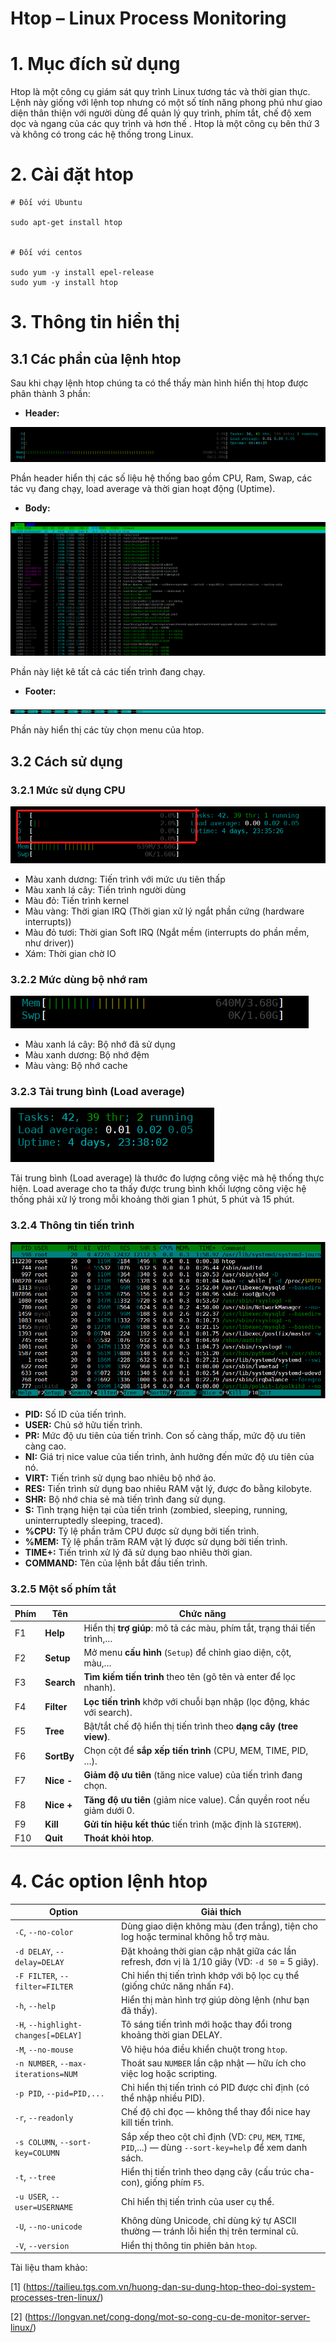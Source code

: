 # Htop – Linux Process Monitoring
# 1. Mục đích sử dụng
Htop là một công cụ giám sát quy trình Linux tương tác và thời gian thực. Lệnh này giống với lệnh top nhưng có một số tính năng phong phú như giao diện thân thiện với người dùng để quản lý quy trình, phím tắt, chế độ xem dọc và ngang của các quy trình và hơn thế . Htop là một công cụ bên thứ 3 và không có trong các hệ thống trong Linux.
# 2. Cài đặt htop
```
# Đối với Ubuntu

sudo apt-get install htop


# Đối với centos

sudo yum -y install epel-release
sudo yum -y install htop
```
# 3. Thông tin hiển thị
## 3.1 Các phần của lệnh htop
Sau khi chạy lệnh htop chúng ta có thể thấy màn hình hiển thị htop được phân thành 3 phần:
- **Header:**

![](../imgs/16.png)

Phần header hiển thị các số liệu hệ thống bao gồm CPU, Ram, Swap, các tác vụ đang chạy, load average và thời gian hoạt động (Uptime).

- **Body:**

![](../imgs/17.png)

Phần này liệt kê tất cả các tiến trình đang chạy.

- **Footer:**

![](../imgs/18.png)

Phần này hiển thị các tùy chọn menu của htop.
## 3.2 Cách sử dụng 
### 3.2.1 Mức sử dụng CPU
![](../imgs/19.png)

- Màu xanh dương: Tiến trình với mức ưu tiên thấp
- Màu xanh lá cây: Tiến trình người dùng
- Màu đỏ: Tiến trình kernel
- Màu vàng: Thời gian IRQ (Thời gian xử lý ngắt phần cứng (hardware interrupts))
- Màu đỏ tươi: Thời gian Soft IRQ (Ngắt mềm (interrupts do phần mềm, như driver))
- Xám: Thời gian chờ IO

### 3.2.2 Mức dùng bộ nhớ ram
![](../imgs/20.png)

- Màu xanh lá cây: Bộ nhớ đã sử dụng
- Màu xanh dương: Bộ nhớ đệm
- Màu vàng: Bộ nhớ cache

### 3.2.3 Tải trung bình (Load average)

![](../imgs/21.png)

Tải trung bình (Load average) là thước đo lượng công việc mà hệ thống thực hiện. Load average cho ta thấy được trung bình khối lượng công việc hệ thống phải xử lý trong mỗi khoảng thời gian 1 phút, 5 phút và 15 phút. 

### 3.2.4 Thông tin tiến trình

![](../imgs/22.png)

- **PID:** Số ID của tiến trình.
- **USER:** Chủ sở hữu tiến trình.
- **PR:** Mức độ ưu tiên của tiến trình. Con số càng thấp, mức độ ưu tiên càng cao.
- **NI:** Giá trị nice value của tiến trình, ảnh hưởng đến mức độ ưu tiên của nó.
- **VIRT:** Tiến trình sử dụng bao nhiêu bộ nhớ ảo.
- **RES:** Tiến trình sử dụng bao nhiêu RAM vật lý, được đo bằng kilobyte.
- **SHR:** Bộ nhớ chia sẻ mà tiến trình đang sử dụng.
- **S:** Tình trạng hiện tại của tiến trình (zombied, sleeping, running, uninterruptedly sleeping, traced).
- **%CPU:** Tỷ lệ phần trăm CPU được sử dụng bởi tiến trình.
- **%MEM:** Tỷ lệ phần trăm RAM vật lý được sử dụng bởi tiến trình.
- **TIME+:** Tiến trình xử lý đã sử dụng bao nhiêu thời gian.
- **COMMAND:** Tên của lệnh bắt đầu tiến trình.

### 3.2.5 Một số phím tắt
| Phím | Tên         | Chức năng                                                                 |
|------|--------------|--------------------------------------------------------------------------|
| F1   | **Help**     | Hiển thị **trợ giúp**: mô tả các màu, phím tắt, trạng thái tiến trình,…  |
| F2   | **Setup**    | Mở menu **cấu hình** (`Setup`) để chỉnh giao diện, cột, màu,…           |
| F3   | **Search**   | **Tìm kiếm tiến trình** theo tên (gõ tên và enter để lọc nhanh).         |
| F4   | **Filter**   | **Lọc tiến trình** khớp với chuỗi bạn nhập (lọc động, khác với search). |
| F5   | **Tree**     | Bật/tắt chế độ hiển thị tiến trình theo **dạng cây (tree view)**.        |
| F6   | **SortBy**   | Chọn cột để **sắp xếp tiến trình** (CPU, MEM, TIME, PID, …).            |
| F7   | **Nice -**   | **Giảm độ ưu tiên** (tăng nice value) của tiến trình đang chọn.         |
| F8   | **Nice +**   | **Tăng độ ưu tiên** (giảm nice value). Cần quyền root nếu giảm dưới 0.  |
| F9   | **Kill**     | **Gửi tín hiệu kết thúc** tiến trình (mặc định là `SIGTERM`).           |
| F10  | **Quit**     | **Thoát khỏi htop**.                                                     |

# 4. Các option lệnh htop
| Option                              | Giải thích                                                                                      |
|-------------------------------------|--------------------------------------------------------------------------------------------------|
| `-C`, `--no-color`                  | Dùng giao diện không màu (đen trắng), tiện cho log hoặc terminal không hỗ trợ màu.              |
| `-d DELAY`, `--delay=DELAY`        | Đặt khoảng thời gian cập nhật giữa các lần refresh, đơn vị là 1/10 giây (VD: `-d 50` = 5 giây). |
| `-F FILTER`, `--filter=FILTER`     | Chỉ hiển thị tiến trình khớp với bộ lọc cụ thể (giống chức năng nhấn `F4`).                     |
| `-h`, `--help`                      | Hiển thị màn hình trợ giúp dòng lệnh (như bạn đã thấy).                                          |
| `-H`, `--highlight-changes[=DELAY]`| Tô sáng tiến trình mới hoặc thay đổi trong khoảng thời gian DELAY.                              |
| `-M`, `--no-mouse`                  | Vô hiệu hóa điều khiển chuột trong `htop`.                                                       |
| `-n NUMBER`, `--max-iterations=NUM`| Thoát sau `NUMBER` lần cập nhật — hữu ích cho việc log hoặc scripting.                          |
| `-p PID`, `--pid=PID,...`          | Chỉ hiển thị tiến trình có PID được chỉ định (có thể nhập nhiều PID).                           |
| `-r`, `--readonly`                  | Chế độ chỉ đọc — không thể thay đổi nice hay kill tiến trình.                                   |
| `-s COLUMN`, `--sort-key=COLUMN`   | Sắp xếp theo cột chỉ định (VD: `CPU`, `MEM`, `TIME`, `PID`,...) — dùng `--sort-key=help` để xem danh sách. |
| `-t`, `--tree`                      | Hiển thị tiến trình theo dạng cây (cấu trúc cha-con), giống phím `F5`.                          |
| `-u USER`, `--user=USERNAME`       | Chỉ hiển thị tiến trình của user cụ thể.                                                         |
| `-U`, `--no-unicode`               | Không dùng Unicode, chỉ dùng ký tự ASCII thường — tránh lỗi hiển thị trên terminal cũ.          |
| `-V`, `--version`                  | Hiển thị thông tin phiên bản `htop`.                                                             |

Tài liệu tham khảo:

[1] (https://tailieu.tgs.com.vn/huong-dan-su-dung-htop-theo-doi-system-processes-tren-linux/)

[2] (https://longvan.net/cong-dong/mot-so-cong-cu-de-monitor-server-linux/)